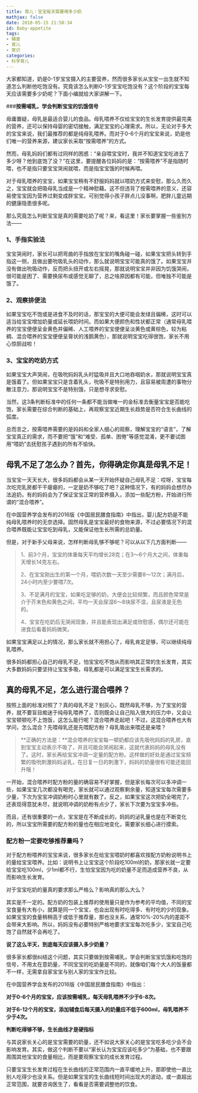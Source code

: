 ```yaml
---
title: 育儿：宝宝每天需要喝多少奶
mathjax: false
date: 2018-05-15 21:50:34
id: Baby-appetite
tags:
- 辅食
- 育儿
- 常识
categories:
- 科学育儿
---
```


大家都知道，奶是0-1岁宝宝摄入的主要营养，然而很多家长从宝宝一出生就不知道怎么判断他吃饱没有。究竟该怎么判断0-1岁宝宝吃饱没有？这个阶段的宝宝每天应该需要多少奶呢？下面小编就给大家讲解一下。

<!---more--->

###**按需哺乳，学会判断宝宝的饥饿信号**

毋庸置疑，母乳是最适合婴儿的食品。母乳喂养不仅给宝宝的生长发育提供最完美的营养，还可以保持母婴的密切接触，满足宝宝的心理需求。所以，无论对于多大的宝宝来说，我们最推荐的都是纯母乳喂养。而对于0-6个月的宝宝来说，奶是他们唯一的营养来源，建议家长采取“按需喂养”的方式。

然而，母乳妈妈们都有过同样的困惑：“亲自喂宝宝时，我并不知道宝宝吃进去了多少呀？他到底饱了没？”在这里，要提醒各位妈妈的是：“按需喂养”不是指随时喂，也不是指只要宝宝哭闹就喂，而是指宝宝饿的时候再喂。

对于母乳喂养的宝宝，如果宝宝稍有不舒服妈妈就以喂奶方式来安慰，那么久而久之，宝宝就会把吸母乳当成是一个精神慰藉。这不但违背了按需喂养的意义，还容易使宝宝因为营养过剩变成胖宝宝。可别觉得小孩子胖点儿没事啊，肥胖儿童远期的健康隐患很多呢。

那么究竟怎么判断宝宝是真的需要吃奶了呢？来，看这里！家长要掌握一些鉴别方法——

### **1、手指实验法**

宝宝哭闹时，家长可以把弯曲的手指放在宝宝的嘴角碰一碰，如果宝宝把头转到手指这一侧，且做出要吮吸乳头的动作，那么就说明宝宝可能真的饿了。如果宝宝并没有做出吮吸动作，反而把头扭开或左右摇晃，那就说明宝宝并非因为饥饿哭闹，很可能是困了、需要换尿布或感觉无聊了，总之啥原因都有可能，但唯独不可能是饿了。

### **2、观察排便法**

如果宝宝吃不饱或是进食不及时的话，那宝宝的大便可能会发绿且偏稀，这时可以适当给宝宝增加奶量或延长喂奶时间。而如果大便颜色和性状都正常（通常母乳喂养的宝宝便便呈金黄色并偏稀、人工喂养的宝宝便便呈淡黄色或黄棕色，较为粘稠、混合喂养的宝宝便便呈膏状的浅鹅黄色），那就说明宝宝吃得很饱，家长不用心惊胆战啦！

### **3、宝宝的吃奶方式**

如果宝宝大声哭闹，在吸吮妈妈乳头时猛吸并且大口地吞咽奶水，那就说明宝宝真是饿着了。但如果宝宝只是含着乳头，吮吸不是特别用力，且容易被周遭的事物分散注意力，那说明宝宝不是特别饿，只是想寻求安慰。

当然，这3条判断标准中的任何一条都不能当做唯一的金标准去衡量宝宝是否能吃饱，家长需要在综合判断的基础上，再观察宝宝近期生长趋势是否符合生长曲线的弧度。

总而言之，按需喂养需要的是妈妈和全家人细心的观察，理解宝宝的“语言”，了解宝宝真正的需求，而不要把“饿”和“难受、孤单、困倦”等感觉混淆，更不要试图用“喂奶”去抚慰孩子遇到的所有不愉快。

## **母乳不足了怎么办？首先，你得确定你真是母乳不足！**

当宝宝一天天长大，很多妈妈都会从某一天开始怀疑自己母乳不足：哎呀，宝宝每次吃完乳房都干干瘪瘪的，一定是奶不够吃了吧？这种情况下，有的妈妈会想尽办法追奶，有的妈妈会为了保证宝宝正常的营养摄入，添加一些配方粉，开始进行所谓的“混合喂养”。

在中国营养学会发布的2016版《中国居民膳食指南》中指出，婴儿配方奶是不能纯母乳喂养时的无奈选择。固然母乳是宝宝最好的食物来源，不过必要情况下的混合喂养既能让宝宝吃到母乳，又能保证他生长所需的总奶量。

但是，对于新手父母来说，怎样判断母乳够不够呢？可以从以下几方面判断——

> 1、前3个月，宝宝的体重每天平均增长28克；在3～6个月大之间，体重每天增长14克左右。
>
> 2、在宝宝刚出生的第一个月，喂奶次数一天至少需要8～12次；满月后，24小时内至少要喂7次。
>
> 3、不足满月的宝宝，如果吃足够的奶，大便会比较频繁，而且颜色常常是介于芥末色和黄色之间，平均一天会尿湿6～8块尿不湿，且尿液是无色的。
>
> 4、宝宝在吃奶后无哭闹现象，并且能表现出满足或欣慰感，偶尔还可能在进食后看着妈妈微笑。

如果宝宝满足以上的情况，那么家长就不用担心了，母乳肯定足够，可以继续纯母乳喂养。

很多妈妈都担心自己的母乳不足，怕宝宝吃不饱从而影响其正常的生长发育，其实大多数妈妈只要坚持让宝宝多吸，母乳都是可以满足宝宝生长需求的。

## **真的母乳不足，怎么进行混合喂养？**

按照上面的标准对照了？真的母乳不足？别灰心，既然母乳不够，为了宝宝的营养，就不要盲目痴迷于纯母乳喂养了，否则既会让自己陷入很大的压力中，又会让宝宝顿顿吃不上饱饭，这怎么能行呢？混合喂养走起吧！不过，这混合喂养也大有学问，怎么混合？先喂母乳还是先喂配方粉？母乳吸出来喂还是亲喂？

> **正确的方法是：**混合喂养的宝宝每一顿奶都应该先吸吮妈妈的乳房，直到宝宝主动表示不吸了，并且可能会哭闹起来，这就代表妈妈的母乳没有了。这时，家长再给宝宝冲调一定量的配方粉。这样做的好处是通过宝宝频繁的吸吮刺激妈妈泌乳，在日复一日的刺激下，妈妈的奶量很有可能还能回升哦！

一开始，混合喂养时配方粉的量的确容易不好掌握，但是家长每次可以多冲调一些，如果宝宝几次都没有喝完，家长就可以通过观察剩余量，知道宝宝每次需要多少量，下次为宝宝冲调奶粉时心里就有数了。反之，如果宝宝这次把奶全喝完了，还表现得意犹未尽，就说明冲调的奶粉有点少了，家长下次要为宝宝多冲些。

而且，还有很重要的一点，宝宝是在不断成长的，妈妈的泌乳量也是在不断变化的，所以宝宝所需要的配方粉的量也在相应地变化，需要家长细心进行摸索。

###  **配方粉一定要吃够推荐量吗？**

对于配方粉喂养的宝宝来说，很多家长在给宝宝喂奶时都喜欢按配方奶粉说明书上的量给宝宝喂养。比如：说明书上让宝宝这个阶段吃100ml的奶，那家长就一定要给宝宝吃100ml，少1ml都不行，生怕宝宝因为吃的奶量不足而造成营养不良，从而影响生长发育。

对于宝宝吃奶的量真的要求那么严格么？影响真的那么大么？

其实是不一定的。配方奶的包装上推荐的使用量只是作为参考的平均值，不同的宝宝食量有大有小，就算是同一个宝宝，也会出现有时吃得多、有时吃的少的现象。如果宝宝的食量稍稍高于或低于推荐量，那也没关系，通常10%-20%内的差距不会带来大影响。所以，妈妈没有必要特别严格地要求宝宝每次吃多少，宝宝自己吃饱了自然就不会再吃了。

**说了这么半天，到底每天应该摄入多少奶量？**

很多家长都很纠结这个问题，其实只要做到按需哺乳，学会判断宝宝饥饿和吃饱的信号，不用太在意奶量，不同宝宝的吃奶量是不同的，就像咱们每个大人的饭量都不一样，无需拿自家宝宝与别人家的宝宝作比较。

在中国营养学会发布的2016版《中国居民膳食指南》中指出：

**对于0-6个月的宝宝，应该按需哺乳，每天母乳喂养不少于6-8次。**

**对于6-12个月的宝宝，添加辅食后每天摄入的奶量应不低于600ml，母乳喂养不少于4次。**

**判断吃得够不够，生长曲线才是硬指标**

与其说家长关心的是宝宝需要的奶量，还不如说大家关心的是宝宝吃多吃少会不会影响发育。其实，做这个判断不要以“家长认为宝宝应该吃多少”为基础，也不要跟周围其他宝宝的食量相比，而是要观察宝宝的成长发育过程。

只要宝宝生长发育过程在生长曲线的正常范围内一直平缓地上升，那即使他一直比别人吃得少也没关系。但是如果宝宝的生长曲线短时间出现大的波动，或一直超出正常范围，就要咨询医生了，看看是否需要调整他的饮食。